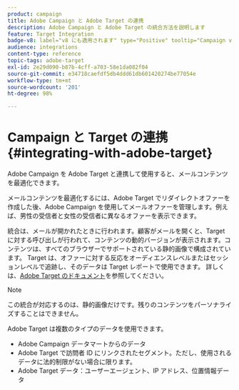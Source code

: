 ```yaml
---
product: campaign
title: Adobe Campaign と Adobe Target の連携
description: Adobe Campaign と Adobe Target の統合方法を説明します
feature: Target Integration
badge-v8: label="v8 にも適用されます" type="Positive" tooltip="Campaign v8 にも適用されます"
audience: integrations
content-type: reference
topic-tags: adobe-target
exl-id: 2e29d090-b87b-4cff-a703-58e1da082f04
source-git-commit: e34718caefdf5db4ddd61db601420274be77054e
workflow-type: tm+mt
source-wordcount: '201'
ht-degree: 98%

---
```


# Campaign と Target の連携{#integrating-with-adobe-target}



Adobe Campaign を Adobe Target と連携して使用すると、メールコンテンツを最適化できます。

メールコンテンツを最適化するには、Adobe Target でリダイレクトオファーを作成した後、Adobe Campaign を使用してメールオファーを管理します。例えば、男性の受信者と女性の受信者に異なるオファーを表示できます。

統合は、メールが開かれたときに行われます。顧客がメールを開くと、Target に対する呼び出しが行われて、コンテンツの動的バージョンが表示されます。コンテンツは、すべてのブラウザーでサポートされている静的画像で構成されています。 Target は、オファーに対する反応をオーディエンスレベルまたはセッションレベルで追跡し、そのデータは Target レポートで使用できます。 詳しくは、[Adobe Target のドキュメント](https://experienceleague.adobe.com/docs/target/using/integrate/campaign-and-target.html?lang=ja)を参照してください。


>[!NOTE]
>
>この統合が対応するのは、静的画像だけです。残りのコンテンツをパーソナライズすることはできません。

Adobe Target は複数のタイプのデータを使用できます。

* Adobe Campaign データマートからのデータ
* Adobe Target で訪問者 ID にリンクされたセグメント。ただし、使用されるデータに法的制限がない場合に限ります。
* Adobe Target データ：ユーザーエージェント、IP アドレス、位置情報データ
